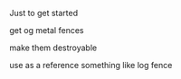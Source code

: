 Just to get started

get og metal fences

make them destroyable

use as a reference something like log fence